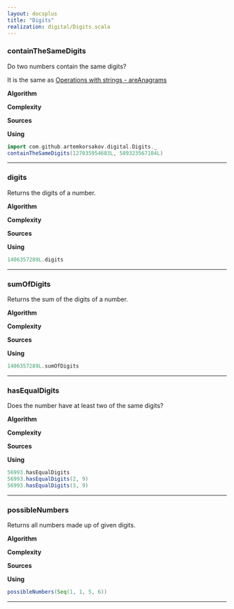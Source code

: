 ```yaml
---
layout: docsplus
title: "Digits"
realization: digital/Digits.scala
---
```


### containTheSameDigits
Do two numbers contain the same digits?

It is the same as [Operations with strings - areAnagrams](../str/string_algorithms#areanagrams)

**Algorithm**

**Complexity**
     
**Sources** 

**Using**
```scala mdoc
import com.github.artemkorsakov.digital.Digits._
containTheSameDigits(127035954683L, 589323567104L)
```

---

### digits
Returns the digits of a number.

**Algorithm**

**Complexity**
     
**Sources** 

**Using**
```scala mdoc
1406357289L.digits
```

---

### sumOfDigits
Returns the sum of the digits of a number.

**Algorithm**

**Complexity**
     
**Sources** 

**Using**
```scala mdoc
1406357289L.sumOfDigits
```

---

### hasEqualDigits
Does the number have at least two of the same digits?

**Algorithm**

**Complexity**
     
**Sources** 

**Using**
```scala mdoc
56993.hasEqualDigits
56993.hasEqualDigits(2, 9)
56993.hasEqualDigits(3, 9)
```

---

### possibleNumbers
Returns all numbers made up of given digits.

**Algorithm**

**Complexity**
     
**Sources** 

**Using**
```scala mdoc
possibleNumbers(Seq(1, 1, 5, 6))
```

---
